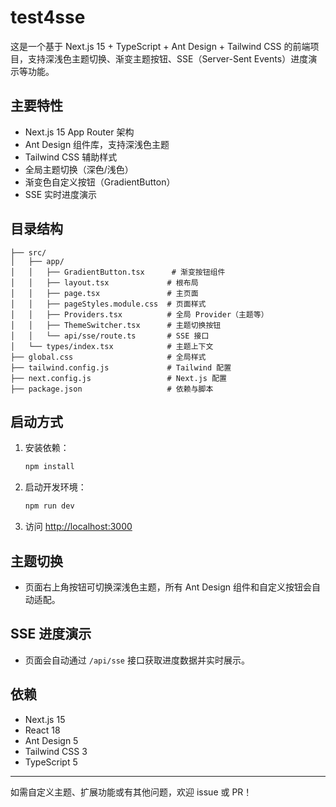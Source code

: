 # test4sse

这是一个基于 Next.js 15 + TypeScript + Ant Design + Tailwind CSS 的前端项目，支持深浅色主题切换、渐变主题按钮、SSE（Server-Sent Events）进度演示等功能。

## 主要特性
- Next.js 15 App Router 架构
- Ant Design 组件库，支持深浅色主题
- Tailwind CSS 辅助样式
- 全局主题切换（深色/浅色）
- 渐变色自定义按钮（GradientButton）
- SSE 实时进度演示

## 目录结构
```
├── src/
│   ├── app/
│   │   ├── GradientButton.tsx      # 渐变按钮组件
│   │   ├── layout.tsx             # 根布局
│   │   ├── page.tsx               # 主页面
│   │   ├── pageStyles.module.css  # 页面样式
│   │   ├── Providers.tsx          # 全局 Provider（主题等）
│   │   ├── ThemeSwitcher.tsx      # 主题切换按钮
│   │   └── api/sse/route.ts       # SSE 接口
│   └── types/index.tsx            # 主题上下文
├── global.css                     # 全局样式
├── tailwind.config.js             # Tailwind 配置
├── next.config.js                 # Next.js 配置
├── package.json                   # 依赖与脚本
```

## 启动方式
1. 安装依赖：
   ```bash
   npm install
   ```
2. 启动开发环境：
   ```bash
   npm run dev
   ```
3. 访问 [http://localhost:3000](http://localhost:3000)

## 主题切换
- 页面右上角按钮可切换深浅色主题，所有 Ant Design 组件和自定义按钮会自动适配。

## SSE 进度演示
- 页面会自动通过 `/api/sse` 接口获取进度数据并实时展示。

## 依赖
- Next.js 15
- React 18
- Ant Design 5
- Tailwind CSS 3
- TypeScript 5

---
如需自定义主题、扩展功能或有其他问题，欢迎 issue 或 PR！